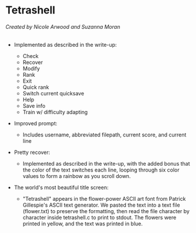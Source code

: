 # Tetrashell
###### Created by Nicole Arwood and Suzanna Moran
* Implemented as described in the write-up:
  * Check
  * Recover
  * Modify
  * Rank
  * Exit
  * Quick rank
  * Switch current quicksave
  * Help
  * Save info
  * Train w/ difficulty adapting

* Improved prompt:
  * Includes username, abbreviated filepath, current score, and current line

* Pretty recover:
  * Implemented as described in the write-up, with the added bonus that the color of the text switches each line, looping through six color values to form a rainbow as you scroll down.

* The world's most beautiful title screen:
  * "Tetrashell" appears in the flower-power ASCII art font from Patrick Gillespie's ASCII text generator. We pasted the text into a text file (flower.txt) to preserve the formatting, then read the file character by character inside tetrashell.c to print to stdout. The flowers were printed in yellow, and the text was printed in blue.

